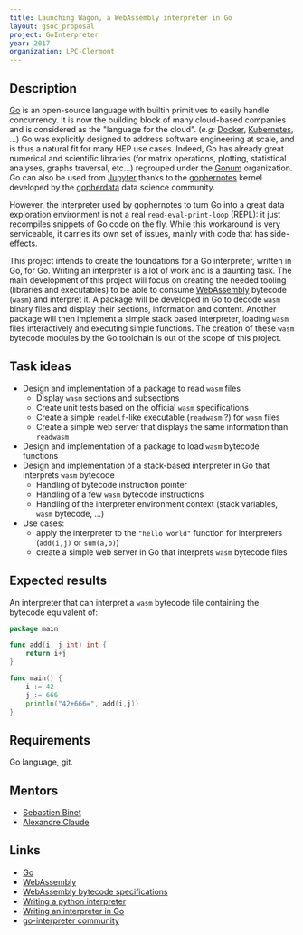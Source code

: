 ```yaml
---
title: Launching Wagon, a WebAssembly interpreter in Go
layout: gsoc_proposal
project: GoInterpreter
year: 2017
organization: LPC-Clermont
---
```


## Description

[Go](https://golang.org) is an open-source language with builtin primitives to
easily handle concurrency. It is now the building block of many cloud-based
companies and is considered as the "language for the cloud". (_e.g:_
[Docker](https://www.docker.com), [Kubernetes](https://kubernetes.io), ...) Go
was explicitly designed to address software engineering at scale, and is thus a
natural fit for many HEP use cases. Indeed, Go has already great numerical and
scientific libraries (for matrix operations, plotting, statistical analyses,
graphs traversal, etc...) regrouped under the [Gonum](https://github.com/gonum)
organization. Go can also be used from [Jupyter](http://jupyter.org) thanks to
the [gophernotes](https://github.com/gopherdata/gophernotes) kernel developed by
the [gopherdata](https://github.com/gopherdata) data science community.

However, the interpreter used by gophernotes to turn Go into a great data
exploration environment is not a real `read-eval-print-loop` (REPL): it just
recompiles snippets of Go code on the fly. While this workaround is very
serviceable, it carries its own set of issues, mainly with code that has
side-effects.

This project intends to create the foundations for a Go interpreter, written in
Go, for Go. Writing an interpreter is a lot of work and is a daunting task. The
main development of this project will focus on creating the needed tooling
(libraries and executables) to be able to consume
[WebAssembly](http://webassembly.org) bytecode (`wasm`) and interpret it. A
package will be developed in Go to decode `wasm` binary files and display their
sections, information and content. Another package will then implement a simple
stack based interpreter, loading `wasm` files interactively and executing simple
functions. The creation of these `wasm` bytecode modules by the Go toolchain is
out of the scope of this project.

## Task ideas

- Design and implementation of a package to read `wasm` files
  - Display `wasm` sections and subsections
  - Create unit tests based on the official `wasm` specifications
  - Create a simple `readelf`-like executable (`readwasm` ?) for `wasm` files
  - Create a simple web server that displays the same information than
    `readwasm`
- Design and implementation of a package to load `wasm` bytecode functions
- Design and implementation of a stack-based interpreter in Go that interprets
  `wasm` bytecode
  - Handling of bytecode instruction pointer
  - Handling of a few `wasm` bytecode instructions
  - Handling of the interpreter environment context (stack variables, `wasm`
    bytecode, ...)
- Use cases:
  - apply the interpreter to the `"hello world"` function for interpreters
    (`add(i,j)` or `sum(a,b)`)
  - create a simple web server in Go that interprets `wasm` bytecode files

## Expected results

An interpreter that can interpret a `wasm` bytecode file containing the bytecode
equivalent of:

```go
package main

func add(i, j int) int {
	return i+j
}

func main() {
	i := 42
	j := 666
	println("42+666=", add(i,j))
}
```

## Requirements

Go language, git.

## Mentors

- [Sebastien Binet](mailto:binet@cern.ch)
- [Alexandre Claude](mailto:alexandre.claude@clermont.in2p3.fr)

## Links

- [Go](https://golang.org)
- [WebAssembly](http://webassembly.org)
- [WebAssembly bytecode specifications](http://webassembly.org/docs/binary-encoding/)
- [Writing a python interpreter](http://www.aosabook.org/en/500L/a-python-interpreter-written-in-python.html)
- [Writing an interpreter in Go](https://interpreterbook.com)
- [go-interpreter community](https://github.com/go-interpreter)
